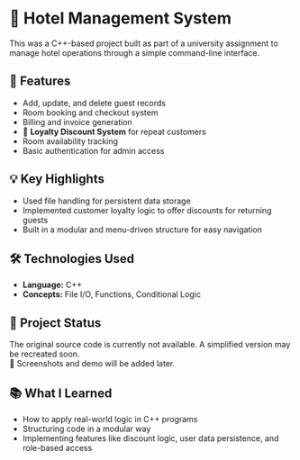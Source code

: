 # 🏨 Hotel Management System

This was a C++-based project built as part of a university assignment to manage hotel operations through a simple command-line interface.

## 🔧 Features

- Add, update, and delete guest records
- Room booking and checkout system
- Billing and invoice generation
- 🔁 **Loyalty Discount System** for repeat customers
- Room availability tracking
- Basic authentication for admin access

## 💡 Key Highlights

- Used file handling for persistent data storage
- Implemented customer loyalty logic to offer discounts for returning guests
- Built in a modular and menu-driven structure for easy navigation

## 🛠 Technologies Used

- **Language:** C++
- **Concepts:**  File I/O, Functions, Conditional Logic

## 🚧 Project Status

The original source code is currently not available. A simplified version may be recreated soon.  
📌 Screenshots and demo will be added later.

## 📚 What I Learned

- How to apply real-world logic in C++ programs  
- Structuring code in a modular way  
- Implementing features like discount logic, user data persistence, and role-based access


